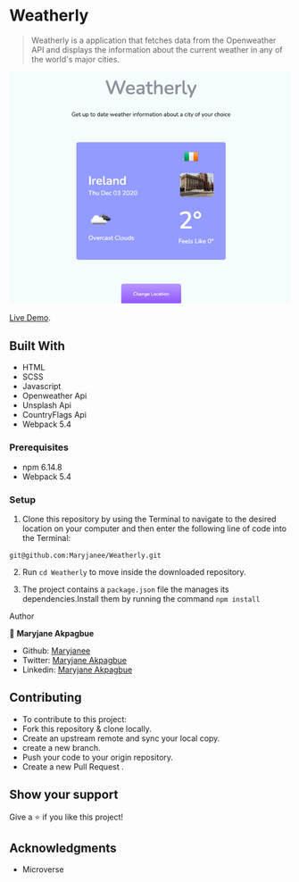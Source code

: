 # Weatherly


> Weatherly is a application that fetches data from the Openweather API and displays the information about the current weather in any of the world's major cities.


![Results Page](src/images/weatherly.png)


[Live Demo](https://rawcdn.githack.com/Maryjanee/Weatherly/3046e8b867f1acfdb4933dfec29c230816b28c56/dist/index.html).

## Built With

- HTML
- SCSS
- Javascript
- Openweather Api
- Unsplash Api
- CountryFlags Api
- Webpack 5.4






### Prerequisites

- npm  6.14.8
- Webpack 5.4






### Setup

1. Clone this repository by using the Terminal to navigate to the desired location on your computer and then enter the following line of code into the Terminal:
```
git@github.com:Maryjanee/Weatherly.git
```
2. Run `cd Weatherly` to move inside the downloaded repository.

3. The project contains a `package.json` file the manages its dependencies.Install them by running the command `npm install`







 Author

👤 **Maryjane Akpagbue**

- Github: [Maryjanee](https://github.com/Maryjanee)
- Twitter: [Maryjane Akpagbue](https://twitter.com/alfredmaryjane)
- Linkedin: [Maryjane Akpagbue](https://www.linkedin.com/in/maryjane-akpagbue)


## Contributing

- To contribute to this project:
- Fork this repository & clone locally.
- Create an upstream remote and sync your local copy.
- create a new branch.
- Push your code to your origin repository.
- Create a new Pull Request .


## Show your support

Give a ⭐️ if you like this project!

## Acknowledgments

- Microverse